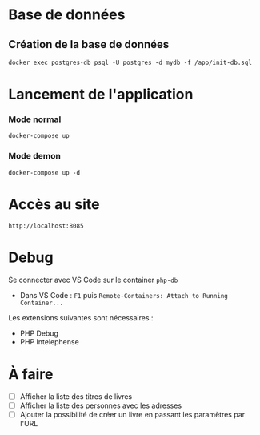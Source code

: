 # Base de données
## Création de la base de données
`docker exec postgres-db psql -U postgres -d mydb -f /app/init-db.sql`

# Lancement de l'application
### Mode normal
`docker-compose up`

### Mode demon
`docker-compose up -d`

# Accès au site
`http://localhost:8085`

# Debug
Se connecter avec VS Code sur le container `php-db`
- Dans VS Code : `F1` puis `Remote-Containers: Attach to Running Container...`

Les extensions suivantes sont nécessaires :
- PHP Debug
- PHP Intelephense

# À faire
- [ ] Afficher la liste des titres de livres
- [ ] Afficher la liste des personnes avec les adresses
- [ ] Ajouter la possibilité de créer un livre en passant les paramètres par l'URL
